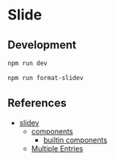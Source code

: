 # Slide

## Development
```sh
npm run dev

npm run format-slidev
```

## References

- [slidev](https://sli.dev/)
  - [components](https://sli.dev/builtin/components.html)
    - [builtin components](https://github.com/slidevjs/slidev/tree/main/packages/client/builtin)
  - [Multiple Entries](https://sli.dev/guide/syntax.html#multiple-entries)
